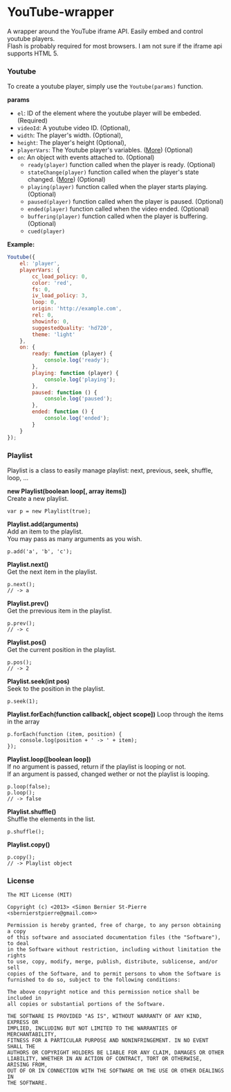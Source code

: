 YouTube-wrapper
===============

A wrapper around the YouTube iframe API. Easily embed and control youtube players.  
Flash is probably required for most browsers. I am not sure if the iframe api supports HTML 5.

### Youtube

To create a youtube player, simply use the `Youtube(params)` function.

**params**

* `el`: ID of the element where the youtube player will be embeded. (Required)
* `videoId`: A youtube video ID. (Optional),
* `width`: The player's width. (Optional),
* `height`: The player's height (Optional),
* `playerVars`: The Youtube player's variables. ([More](https://developers.google.com/youtube/player_parameters)) (Optional)
* `on`: An object with events attached to. (Optional)
    * `ready(player)` function called when the player is ready. (Optional)
    * `stateChange(player)` function called when the player's state changed. ([More](https://developers.google.com/youtube/iframe_api_reference#onStateChange)) (Optional)
    * `playing(player)` function called when the player starts playing. (Optional)
    * `paused(player)` function called when the player is paused. (Optional)
    * `ended(player)` function called when the video ended. (Optional)
    * `buffering(player)` function called when the player is buffering. (Optional)
    * `cued(player)`

**Example:**
```javascript
Youtube({
    el: 'player',
    playerVars: {
        cc_load_policy: 0,
        color: 'red',
        fs: 0,
        iv_load_policy: 3,
        loop: 0,
        origin: 'http://example.com',
        rel: 0,
        showinfo: 0,
        suggestedQuality: 'hd720',
        theme: 'light'
    },
    on: {
        ready: function (player) {
            console.log('ready');
        },
        playing: function (player) {
            console.log('playing');
        },
        paused: function () {
            console.log('paused');
        },
        ended: function () {
            console.log('ended');
        }
    }
});
```

### Playlist

Playlist is a class to easily manage playlist: next, previous, seek, shuffle, loop, ...

**new Playlist(boolean loop[, array items])**  
Create a new playlist.
```
var p = new Playlist(true);
```

**Playlist.add(arguments)**  
Add an item to the playlist.  
You may pass as many arguments as you wish.
```
p.add('a', 'b', 'c');
```

**Playlist.next()**  
Get the next item in the playlist.
```
p.next();
// -> a
```

**Playlist.prev()**  
Get the prrevious item in the playlist.
```
p.prev();
// -> c
```

**Playlist.pos()**  
Get the current position in the playlist.
```
p.pos();
// -> 2
```

**Playlist.seek(int pos)**  
Seek to the position in the playlist.
```
p.seek(1);
```

**Playlist.forEach(function callback[, object scope])**
Loop through the items in the array  
```
p.forEach(function (item, position) {
    console.log(position + ' -> ' + item);
});
```

**Playlist.loop([boolean loop])**  
If no argument is passed, return if the playlist is looping or not.  
If an argument is passed, changed wether or not the playlist is looping.
```
p.loop(false);
p.loop();
// -> false
```

**Playlist.shuffle()**  
Shuffle the elements in the list.
```
p.shuffle();
```

**Playlist.copy()**  
```
p.copy();
// -> Playlist object
```

### License
```
The MIT License (MIT)

Copyright (c) <2013> <Simon Bernier St-Pierre <sbernierstpierre@gmail.com>>

Permission is hereby granted, free of charge, to any person obtaining a copy
of this software and associated documentation files (the "Software"), to deal
in the Software without restriction, including without limitation the rights
to use, copy, modify, merge, publish, distribute, sublicense, and/or sell
copies of the Software, and to permit persons to whom the Software is
furnished to do so, subject to the following conditions:

The above copyright notice and this permission notice shall be included in
all copies or substantial portions of the Software.

THE SOFTWARE IS PROVIDED "AS IS", WITHOUT WARRANTY OF ANY KIND, EXPRESS OR
IMPLIED, INCLUDING BUT NOT LIMITED TO THE WARRANTIES OF MERCHANTABILITY,
FITNESS FOR A PARTICULAR PURPOSE AND NONINFRINGEMENT. IN NO EVENT SHALL THE
AUTHORS OR COPYRIGHT HOLDERS BE LIABLE FOR ANY CLAIM, DAMAGES OR OTHER
LIABILITY, WHETHER IN AN ACTION OF CONTRACT, TORT OR OTHERWISE, ARISING FROM,
OUT OF OR IN CONNECTION WITH THE SOFTWARE OR THE USE OR OTHER DEALINGS IN
THE SOFTWARE.
```